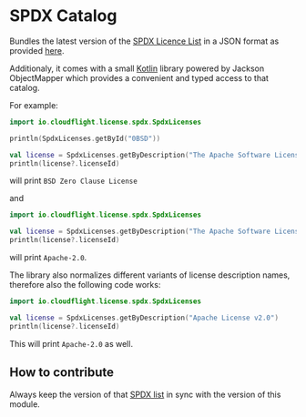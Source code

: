  # SPDX Catalog

Bundles the latest version of the [SPDX Licence List](https://spdx.org/licenses/) in a JSON format
as provided [here](https://github.com/spdx/license-list-data/tree/master/json).

Additionaly, it comes with a small [Kotlin](https://kotlinlang.org/) library powered by Jackson ObjectMapper
which provides a convenient and typed access to that catalog.

For example:

````kotlin
import io.cloudflight.license.spdx.SpdxLicenses

println(SpdxLicenses.getById("0BSD"))

val license = SpdxLicenses.getByDescription("The Apache Software License, Version 2.0")
println(license?.licenseId)
````

will print `BSD Zero Clause License` 

and

````kotlin
import io.cloudflight.license.spdx.SpdxLicenses

val license = SpdxLicenses.getByDescription("The Apache Software License, Version 2.0")
println(license?.licenseId)
````

will print `Apache-2.0`.

The library also normalizes different variants of license description names, therefore also the following code works:

````kotlin
import io.cloudflight.license.spdx.SpdxLicenses

val license = SpdxLicenses.getByDescription("Apache License v2.0")
println(license?.licenseId)
````

This will print `Apache-2.0` as well.

## How to contribute

Always keep the version of that [SPDX list](https://github.com/spdx/license-list-data/tree/master/json) in sync with the version of this module.
